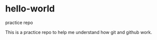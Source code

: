 # hello-world
practice repo

This is a practice repo to help me understand how git and github work.

